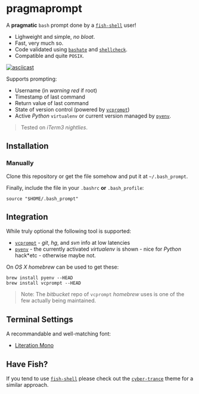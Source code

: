# pragmaprompt

A **pragmatic** `bash` prompt done by a [`fish-shell`](https://github.com/fish-shell/fish-shell) user!

* Lighweight and simple, _no bloat_.
* Fast, very much so.
* Code validated using [`bashate`](https://github.com/openstack-dev/bashate) and [`shellcheck`](https://github.com/koalaman/shellcheck).
* Compatible and quite `POSIX`.

[![asciicast](https://cloud.githubusercontent.com/assets/80815/15549133/85d74ea8-22ab-11e6-95fa-15d997ff99f9.png)](https://asciinema.org/a/46814)

Supports prompting:

* Username (in *warning red* if root)
* Timestamp of last command
* Return value of last command
* State of version control (powered by [`vcprompt`](https://bitbucket.org/gward/vcprompt))
* Active *Python* `virtualenv` or current version managed by [`pyenv`](https://github.com/yyuu/pyenv).


> Tested on *iTerm3 nightlies*.

## Installation

### Manually

Clone this repository or get the file somehow and put it at `~/.bash_prompt`.

Finally, include the file in your `.bashrc` **or** `.bash_profile`:

```
source "$HOME/.bash_prompt"
```

## Integration

While truly optional the following tool is supported:

* [`vcprompt`](https://bitbucket.org/gward/vcprompt) - *git*, *hg*, and *svn* info at low latencies
* [`pyenv`](https://github.com/yyuu/pyenv) - the currently activated *virtualenv* is shown - nice for *Python* hack*etc - otherwise maybe not.

On *OS X* *homebrew* can be used to get these:

```
brew install pyenv --HEAD
brew install vcprompt --HEAD
```

> Note: The *bitbucket* repo of `vcprompt` *homebrew* uses is one of the few actually being maintained.

## Terminal Settings

A recommandable and well-matching font:

* [Literation Mono](https://github.com/powerline/fonts/tree/master/LiberationMono)

[vcprompt]: https://bitbucket.org/gward/vcprompt
[pragmaprompt]: https://cloud.githubusercontent.com/assets/80815/15529646/1776807a-224f-11e6-8bf0-77c210919af1.png

## Have Fish?

If you tend to use [`fish-shell`](https://github.com/fish-shell/fish-shell) please check out the [`cyber-trance`](https://github.com/fishgretel/cyber-trance) theme for a similar approach.

[vcprompt]: https://bitbucket.org/gward/vcprompt
